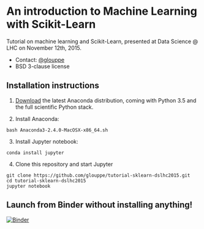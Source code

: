 # An introduction to Machine Learning with Scikit-Learn

Tutorial on machine learning and Scikit-Learn, presented at Data Science @ LHC on November 12th, 2015.

- Contact: <a href="https://twitter.com/glouppe">@glouppe</a>
- BSD 3-clause license


## Installation instructions

1) [Download](https://www.continuum.io/downloads) the latest Anaconda distribution, coming with Python 3.5 and the full scientific Python stack. 

2) Install Anaconda:
```
bash Anaconda3-2.4.0-MacOSX-x86_64.sh
```

3) Install Jupyter notebook:
```
conda install jupyter
```

4) Clone this repository and start Jupyter
```
git clone https://github.com/glouppe/tutorial-sklearn-dslhc2015.git
cd tutorial-sklearn-dslhc2015
jupyter notebook
```

## Launch from Binder without installing anything!
[![Binder](http://mybinder.org/badge.svg)](http://mybinder.org/repo/glouppe/tutorial-sklearn-dslhc2015)
